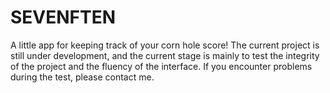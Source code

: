 # SEVENFTEN
A little app for keeping track of your corn hole score! The current project is still under development, and the current stage is mainly to test the integrity of the project and the fluency of the interface. If you encounter problems during the test, please contact me.
